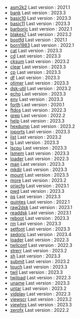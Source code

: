 * [asm2k2](../asm2k2) Last version : 2021.1
* [bank](../bank) Last version : 2023.3
* [basic10](../basic10) Last version : 2023.3
* [basic11](../basic11) Last version : 2023.3
* [barboric](../barboric) Last version : 2022.1
* [blakes7](../blakes7) Last version : 2023.2
* [bootfd](../bootfd) Last version : 2021.1
* [born1983](../born1983) Last version : 2022.1
* [cat](../cat) Last version : 2023.3
* [cd](../cd) Last version : 2023.3
* [cksum](../cksum) Last version : 2023.2
* [clear](../clear) Last version : 2023.3
* [cp](../cp) Last version : 2023.3
* [df](../df) Last version : 2023.3
* [otimer](../otimer) Last version : 2023.3
* [dsk-util](../dsk-util) Last version : 2023.2
* [echo](../echo) Last version : 2023.3
* [env](../env) Last version : 2023.3
* [forth](../forth) Last version : 2020.1
* [ftdos](../ftdos) Last version : 2022.3
* [grep](../grep) Last version : 2022.2
* [help](../help) Last version : 2023.3
* [hexdump](../hexdump) Last version : 2023.2
* [ioports](../ioports) Last version : 2023.3
* [list](../list) Last version : 2023.2
* [ls](../ls) Last version : 2023.3
* [lscpu](../lscpu) Last version : 2023.3
* [lsmem](../lsmem) Last version : 2023.3
* [loader](../loader) Last version : 2022.3
* [man](../man) Last version : 2023.3
* [mkdir](../mkdir) Last version : 2023.3
* [mount](../mount) Last version : 2023.3
* [more](../more) Last version : 2023.2
* [orixcfg](../orixcfg) Last version : 2023.1
* [pwd](../pwd) Last version : 2023.3
* [ps](../ps) Last version : 2023.3
* [quintes](../quintes) Last version : 2022.1
* [raw2dsk](../raw2dsk) Last version : 2023.1
* [readdsk](../readdsk) Last version : 2023.1
* [reboot](../reboot) Last version : 2023.3
* [rm](../rm) Last version : 2023.3
* [setfont](../setfont) Last version : 2023.3
* [sedoric](../sedoric) Last version : 2023.4
* [loader](../loader) Last version : 2022.3
* [twilconf](../twilconf) Last version : 2022.3
* [strerr](../strerr) Last version : 2023.2
* [sh](../sh) Last version : 2023.3
* [submit](../submit) Last version : 2023.2
* [touch](../touch) Last version : 2023.3
* [twil](../twil) Last version : 2023.3
* [twiload](../twiload) Last version : 2022.3
* [uname](../uname) Last version : 2023.3
* [untar](../untar) Last version : 2023.2
* [vidplay](../vidplay) Last version : 2022.3
* [viewscr](../viewscr) Last version : 2023.2
* [viewhrs](../viewhrs) Last version : 2023.3
* [zerofx](../zerofx) Last version : 2022.2
